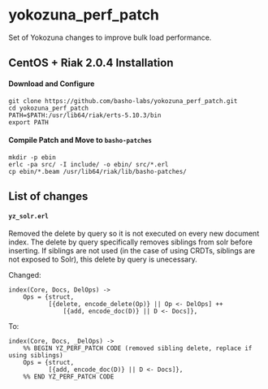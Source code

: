 # yokozuna_perf_patch
Set of Yokozuna changes to improve bulk load performance.

## CentOS + Riak 2.0.4 Installation

#### Download and Configure

```
git clone https://github.com/basho-labs/yokozuna_perf_patch.git
cd yokozuna_perf_patch
PATH=$PATH:/usr/lib64/riak/erts-5.10.3/bin
export PATH
```

#### Compile Patch and Move to `basho-patches`

```
mkdir -p ebin
erlc -pa src/ -I include/ -o ebin/ src/*.erl
cp ebin/*.beam /usr/lib64/riak/lib/basho-patches/
```

## List of changes

#### `yz_solr.erl`

Removed the delete by query so it is not executed on every new document index. The delete by query specifically removes siblings from solr before inserting. If siblings are not used (in the case of using CRDTs, siblings are not exposed to Solr), this delete by query is unecessary.

Changed:

```
index(Core, Docs, DelOps) ->
    Ops = {struct,
           [{delete, encode_delete(Op)} || Op <- DelOps] ++
               [{add, encode_doc(D)} || D <- Docs]},
```

To: 

```
index(Core, Docs, _DelOps) ->
    %% BEGIN YZ_PERF_PATCH CODE (removed sibling delete, replace if using siblings)
    Ops = {struct,
           [{add, encode_doc(D)} || D <- Docs]},
    %% END YZ_PERF_PATCH CODE
```